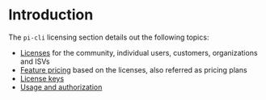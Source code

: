 # Introduction
The `pi-cli` licensing section details out the following topics:
- [Licenses](licenses.md) for the community, individual users, customers, organizations and ISVs
- [Feature pricing](featurepricing.md) based on the licenses, also referred as pricing plans
- [License keys](licensekeys.md)
- [Usage and authorization](usage.md)